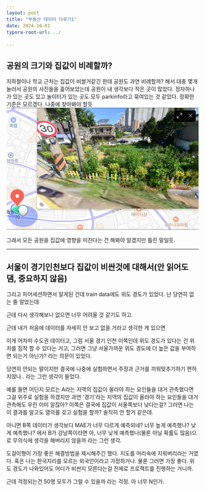 ```yaml
---
layout: post
title: "부동산 데이터 다루기1"
date: 2024-10-01
typora-root-url: ../

---
```


## 공원의 크기와 집값이 비례할까?

지하철이나 학교 근처는 집값이 비쌀거같긴 한데 공원도 과연 비례할까? 해서 대충 몇개 눌러서 공원의 사진들을 흝어보았는데 공원이 내 생각보다 작은 곳이 많았다. 정자하나가 있는 곳도 있고 놀이터가 있는 곳도 모두 parkinfo라고 묶여있는 것 같았다. 정확한 기준은 모르겠다. 나중에 찾아봐야 할듯  
![image-20241002154805808](/assets/img/image-20241002154805808.png)

그래서 모든 공원을 집값에 영향을 미친다는 건 해봐야 알겠지만 틀린 말일듯.

----

## 서울이 경기인천보다 집값이 비싼것에 대해서(안 읽어도 댐, 중요하지 않음)

그리고 피어세션하면서 알게된 건데 train data에도 위도 경도가 있었다. 난 당연히 없는 줄 알았는데

근데 다시 생각해보니 없으면 너무 어려울 것 같기도 하고.

근데 내가 처음에 데이터를 자세히 안 보고 없을 거라고 생각한 게 있으면 

이게 어차피 수도권 데이터고, 그럼 서울 경기 인천 이쪽인데 위도 경도가 있다는 건 위치를 짐작 할 수 있다는 거고, 그러면 그냥 서울가까운 위도 경도에 더 높은 값을 부여하면 되는거 아닌가? 라는 의문이 있었다. 

당연히 안되는 말이지만 결국에 나중에 실험하면서 주장과 근거를 끼워맞추기하기 편하지않나.. 라는 그런 생각이 들었다.

예를 들면 어딘지 모르는 A라는 지역의 집값이 올라야 하는 요인들을 대거 관측했다면 그걸 위주로 실험을 하겠지만 과연 '경기'라는 지역의 집값이 올라야 하는 요인들을 대거 관측해도 우린 이미 알잖아? 이쪽은 결국에 집값이 서울쪽보다 낮다는걸? 그러면 나는 이 결과를 알고도 열의를 갖고 실험을 할까? 솔직히 안 할거 같은데.

아니면 B쪽 데이터가 생각보다 MAE가 너무 다르게 예측되네? 너무 높게 예측했나? 낮게 예측했나? 에서 B가 강남쪽이라면 아, 너무 낮게 예측했나(물론 아닐 확률도 많음)으로 무의식에 생각을 해버리지 않을까 라는 그런 생각.

도걸이형이 가장 좋은 해결방법을 제시해주긴 했다. 지도를 머리속에 지워버리라는 거였다. 혹은 나는 한국지리를 모르는 외국인이라고 가정하거나. 물론 그러면 가장 좋다. 위도 경도가 나와있어도 어디가 비싼지 모른다는걸 전제로 프로젝트를 진행하는 거니까.

근데 걱정되는건 50명 모두가 그럴 수 있을까 라는 걱정. 아 너무 N인가. 



